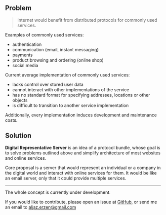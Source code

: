 ## Problem

> Internet would benefit from distributed protocols for commonly used services.

Examples of commonly used services:
- authentication
- communication (email, instant messaging)
- payments
- product browsing and ordering (online shop)
- social media

Current average implementation of commonly used services:
- lacks control over stored user data
- cannot interact with other implementations of the service
- has no standard format for specifying addresses, locations or other objects
- is difficult to transition to another service implementation

Additionally, every implementation induces development and maintenance costs.

## Solution

**Digital Representative Server** is an idea of a protocol bundle, whose goal is to solve problems outlined above and simplify architecture of most websites and online services.

Core proposal is a server that would represent an individual or a company in the digital world and interact with online services for them. It would be like an email server, only that it could provide multiple services.

----

The whole concept is currently under development. 

If you would like to contribute, please open an issue at [GitHub](https://github.com/aljazerzen/digital-representative/issues), or send me an email to [aljaz.erzen@gmail.com](mailto://aljaz.erzen@gmail.com)
